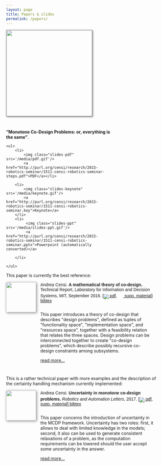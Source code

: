 ```yaml
---
layout: page
title: Papers & slides
permalink: /papers/
---
```


<style type='text/css'>
    img.slides-keynote{
        border:0; margin-bottom:-3px; height: 17px;
    }
    img.slides-ppt {
        border:0; margin-bottom:-3px; height: 17px;
    }
    img.slides-pdf {
        border:0; margin-bottom:-3px; height: 17px;
    }
    div.cover {
        float: left;
        clear: left;
        display: block; 
        margin-right: 2em; 
        padding-right: 1em;
        margin-bottom: 3em;
    }
    div.cover img, div.cover iframe {
        width: 20em; 
        border: solid 1px #888888;
        box-shadow: 2px 2px 5px #888888;
    }
    div.cover iframe { height: 15em;}
    div.talk { 
        /<em>border: solid 1px black;</em>/
        padding: 0; margin: 0;
        float: left; display: block;
        width: 25em;
        margin-right: -10em;
    }
    div.talk ul {margin-top: 1em;}
</style> 

<div class='cover'>
    <img class='cover' 
         src='http://purl.org/censi/research/2015-robotics-seminar/1511-censi-robotics-seminar.png'/>
</div>

<div class='talk'>
    <strong>&ldquo;Monotone Co-Design Problems: or, everything is the same&rdquo;</strong>.

    <ul>
        <li>
            <img class="slides-pdf" src='/media/pdf.gif'/>
            <a href="http://purl.org/censi/research/2015-robotics-seminar/1511-censi-robotics-seminar-steps.pdf">PDF</a></li>

        <li>
            <img class="slides-keynote" src='/media/keynote.gif'/>
            <a href="http://purl.org/censi/research/2015-robotics-seminar/1511-censi-robotics-seminar.key">Keynote</a>
        </li>
        <li>
             <img class="slides-ppt" src='/media/slides-ppt.gif'/>
             <a href="http://purl.org/censi/research/2015-robotics-seminar/1511-censi-robotics-seminar.pptx">Powerpoint (automatically converted)</a>

        </li>
        
    </ul>
</div>

<div style='clear:both'/>

<!--
	Just copy the code from publications below

	Might want to substitute 
	http://purl.org/censi/web/media/paper-icons
	http://censi.mit.edu/media/paper-icons

-->

This paper is currently the best reference:


<div class='pub-ref-desc'>
    <img class='icon' src='https://censi.science/media/paper-icons/censi16codesign.png'/>
    <p class='pub-ref-short'><span class="author"><span class="author-ac">Andrea Censi</span>.</span>
    <span class="title">A mathematical theory of co-design.</span>
    Technical Report, Laboratory for Information and Decision Systems, MIT, September 2016.
    <span class="links"><span class="pdf"><a href="https://arxiv.org/pdf/1512.08055"><img style='border:0; margin-bottom:-6px'  src='/media/pdf.gif'/> pdf</a></span><span class="url"><a href="https://arxiv.org/abs/1512.08055"><img style='border:0; margin-bottom:-6px; height: 17px'  src='/media/web.gif'/> supp. material</a></span></span><a class='pub-ref-bibtex-link' onclick='javascript:$("#censi16codesign").toggle();' href='javascript:void(0)'>bibtex</a><pre class='pub-ref-bibtex' id='censi16codesign' style='display: none;'>@techreport{censi16codesign,
        author = "Censi, Andrea",
        title = "A Mathematical Theory of Co-Design",
        url = "https://arxiv.org/abs/1512.08055",
        month = "September",
        year = "2016",
        pdf = "https://arxiv.org/pdf/1512.08055",
        institution = "Laboratory for Information and Decision Systems, MIT"
    }</pre></p>
    <div class='desc'>
        <p>This paper introduces a theory of co-design that describes "design problems", defined as tuples of "functionality space", "implementation space", and "resources space", together with a feasibility relation that relates the three spaces. Design problems can be interconnected together to create "co-design problems", which describe possibly recursive co-design constraints among subsystems.</p>
        <p class='read-more'><a href='https://arxiv.org/abs/1512.08055'>read more...</a></p>
    </div><div style='clear:both'></div>
</div>

This is a rather technical paper with more examples and the description of the certainty handling mechanism currently implemented:

<div class='pub-ref-desc'>
    <img class='icon' src='https://censi.science/media/paper-icons/censi17uncertainty.png'/>
    <p class='pub-ref-short'><span class="author"><span class="author-ac">Andrea Censi</span>.</span>
    <span class="title">Uncertainty in monotone co-design problems.</span>
    <em>Robotics and Automation Letters</em>, 2017.
    <span class="links"><span class="pdf"><a href="https://arxiv.org/pdf/1609.03103"><img style='border:0; margin-bottom:-6px'  src='/media/pdf.gif'/> pdf</a></span><span class="url"><a href="https://arxiv.org/abs/1609.03103"><img style='border:0; margin-bottom:-6px; height: 17px'  src='/media/web.gif'/> supp. material</a></span></span><a class='pub-ref-bibtex-link' onclick='javascript:$("#censi17uncertainty").toggle();' href='javascript:void(0)'>bibtex</a><pre class='pub-ref-bibtex' id='censi17uncertainty' style='display: none;'>@article{censi17uncertainty,
        author = "Censi, Andrea",
        title = "Uncertainty in Monotone Co-Design Problems",
        url = "https://arxiv.org/abs/1609.03103",
        journal = "Robotics and Automation Letters",
        year = "2017",
        pdf = "https://arxiv.org/pdf/1609.03103",
        institution = "Laboratory for Information and Decision Systems, MIT"
    }</pre></p>
    <div class='desc'>
        <p>This paper concerns the introduction of uncertainty in the MCDP framework. Uncertainty has two roles: first, it allows to deal with limited knowledge in the models; second, it also can be used to generate consistent relaxations of a problem, as the computation requirements can be lowered should the user accept some uncertainty in the answer.</p>
        <p class='read-more'><a href='https://arxiv.org/abs/1609.03103'>read more...</a></p>
    </div><div style='clear:both'></div>
</div>





<!--

This is an application to computation/resources graphs:

<div class='pub-ref-desc'>
    <img class='icon' src='http://censi.mit.edu/media/paper-icons/censi15rara.png'/>
    <p class='pub-ref-short'><span class="author">A.C..</span>
    <span class="title">Synthesis of resource-aware robotic applications.</span>
    Technical Report, Laboratory for Information and Decision Systems/MIT, October 2015.
    <span class="links"><span class="pdf"><a href="http://purl.org/censi/research/201510-monotone/3-ResourceAwareRoboticApplications.pdf"><img style='border:0; margin-bottom:-6px'  src='/media/pdf.gif'/> pdf</a></span></span><a class='pub-ref-bibtex-link' onclick='javascript:$("#censi15rara").toggle();' href='javascript:void(0)'>bibtex</a><pre class='pub-ref-bibtex' id='censi15rara' style='display: none;'>@techreport{censi15rara,
        author = "Censi, Andrea",
        title = "Synthesis of resource-aware robotic applications",
        month = "October",
        year = "2015",
        pdf = "http://purl.org/censi/research/201510-monotone/3-ResourceAwareRoboticApplications.pdf",
        institution = "Laboratory for Information and Decision Systems/MIT"
    }</pre></p>
    <div class='desc'>
        
        
    </div><div style='clear:both'></div>
</div>
-->

<style type='text/css'>

div.pub-ref-compact { 
    font-family: sans-serif; font-size: smaller;
    width: 150%;
}

p.pub-ref-short {
    font-family: sans-serif;
    /*font-size: smaller;*/
}
p.pub-ref-short span.title { font-weight: bold;}

pre.pub-ref-bibtex { overflow: hidden;  font-size: 8pt;}
a.pub-ref-bibtex-link:before {content: " ";}

p.pub-ref-short span.links:before { content: "["; }
p.pub-ref-short span.links:after { content: "]"; }
p.pub-ref-short span.links span:after  { content: ", ";}
p.pub-ref-short span.links span:last-child:after { content: "";}
 

div.pub-ref-desc {
    padding-bottom: 1em;
}


div.pub-ref-desc div.desc { 
    margin-left: 1.5em;
    margin-right: 1.5em;
    display: block;
    overflow: auto; /* contains the floating img below */
}

div.pub-ref-compact img.icon {
    clear: left;
    float: left;
    margin-right: 1em;
    width: 4em;
    padding: 0;
    margin-bottom: 1em;
            border: solid 0px #888888;
        box-shadow: 2px 2px 8px #888888;

}

div.pub-ref-desc img.icon { 
    clear: left;
    float: left;
    margin-right: 1em;
    
    width: 7em;
    padding: 0;
    margin-bottom: 1em;
            border: solid 0px #888888;
        box-shadow: 2px 2px 8px #888888;
}

/* Publications previews */
div.pub_ref_page div.previews div.pdf-preview {
    text-align: center;
    margin: 1em;
    width: 8em;
    display: block;
    float: left;
}

div.pub_ref_page div.previews div.pdf-preview img {
    width: 8em;
    border: solid 1px #888888;
    box-shadow: 2px 2px 5px #888888;
}

div.pub_ref_page div.after-previews  {
    clear: both;
    display: block;
}

</style>
